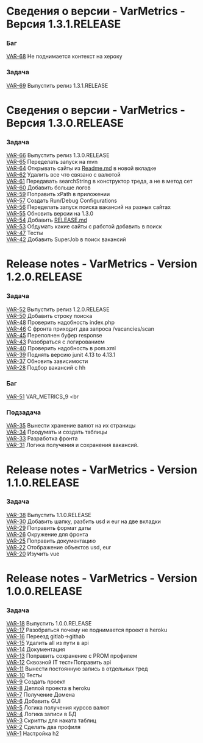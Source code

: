 # Сведения о версии - VarMetrics - Версия 1.3.1.RELEASE

### Баг

[VAR-68](https://instapopular.atlassian.net/browse/VAR-68) Не поднимается контекст на хероку

### Задача

[VAR-69](https://instapopular.atlassian.net/browse/VAR-69) Выпустить релиз 1.3.1.RELEASE

# Сведения о версии - VarMetrics - Версия 1.3.0.RELEASE

### Задача

[VAR-66](https://instapopular.atlassian.net/browse/VAR-66) Выпустить релиз 1.3.0.RELEASE <br>
[VAR-65](https://instapopular.atlassian.net/browse/VAR-65) Переделать запуск на mvn <br>
[VAR-64](https://instapopular.atlassian.net/browse/VAR-64) Открывать сайты из [Readme.md](http://Readme.md) в новой вкладке <br>
[VAR-62](https://instapopular.atlassian.net/browse/VAR-62) Удалить все что связано с валютой <br>
[VAR-61](https://instapopular.atlassian.net/browse/VAR-61) Передавать searchString в конструктор треда, а не в метод сет <br>
[VAR-60](https://instapopular.atlassian.net/browse/VAR-60) Добавить больше логов <br>
[VAR-59](https://instapopular.atlassian.net/browse/VAR-59) Поправить xPath в приложении <br>
[VAR-57](https://instapopular.atlassian.net/browse/VAR-57) Создать Run/Debug Configurations <br>
[VAR-56](https://instapopular.atlassian.net/browse/VAR-56) Переделать запуск поиска вакансий на разных сайтах <br>
[VAR-55](https://instapopular.atlassian.net/browse/VAR-55) Обновить версии на 1.3.0 <br>
[VAR-54](https://instapopular.atlassian.net/browse/VAR-54) Добавить [RELEASE.md](http://RELEASE.md) <br>
[VAR-53](https://instapopular.atlassian.net/browse/VAR-53) Обдумать какие сайты с работой добавить в поиск <br>
[VAR-47](https://instapopular.atlassian.net/browse/VAR-47) Тесты <br>
[VAR-42](https://instapopular.atlassian.net/browse/VAR-42) Добавить SuperJob в поиск вакансий <br>

# Release notes - VarMetrics - Version 1.2.0.RELEASE

### Задача

[VAR-52](https://instapopular.atlassian.net/browse/VAR-52) Выпустить релиз 1.2.0.RELEASE <br>
[VAR-50](https://instapopular.atlassian.net/browse/VAR-50) Добавить строку поиска <br>
[VAR-48](https://instapopular.atlassian.net/browse/VAR-48) Проверить надобность index.php <br>
[VAR-46](https://instapopular.atlassian.net/browse/VAR-46) С фронта приходит два запроса /vacancies/scan <br>
[VAR-45](https://instapopular.atlassian.net/browse/VAR-45) Переполнен буфер response <br>
[VAR-43](https://instapopular.atlassian.net/browse/VAR-43) Разобраться с логированием <br>
[VAR-40](https://instapopular.atlassian.net/browse/VAR-40) Проверить надобность <start-class> в pom.xml <br>
[VAR-39](https://instapopular.atlassian.net/browse/VAR-39) Поднять версию junit 4.13 to 4.13.1 <br>
[VAR-37](https://instapopular.atlassian.net/browse/VAR-37) Обновить зависимости <br>
[VAR-28](https://instapopular.atlassian.net/browse/VAR-28) Подбор вакансий с hh <br>

### Баг

[VAR-51](https://instapopular.atlassian.net/browse/VAR-51) VAR\_METRICS\_9 <br <br>

### Подзадача

[VAR-35](https://instapopular.atlassian.net/browse/VAR-35) Вынести хранение валют на их страницы <br>
[VAR-34](https://instapopular.atlassian.net/browse/VAR-34) Продумать и создать таблицы <br>
[VAR-33](https://instapopular.atlassian.net/browse/VAR-33) Разработка фронта <br>
[VAR-31](https://instapopular.atlassian.net/browse/VAR-31) Логика получения и сохранения вакансий. <br>

# Release notes - VarMetrics - Version 1.1.0.RELEASE

### Задача

[VAR-38](https://instapopular.atlassian.net/browse/VAR-38) Выпустить 1.1.0.RELEASE <br>
[VAR-30](https://instapopular.atlassian.net/browse/VAR-30) Добавить шапку, разбить usd и eur на две вкладки <br>
[VAR-29](https://instapopular.atlassian.net/browse/VAR-29) Поправить формат даты <br>
[VAR-26](https://instapopular.atlassian.net/browse/VAR-26) Окружение для фронта <br>
[VAR-25](https://instapopular.atlassian.net/browse/VAR-25) Поправить документацию <br>
[VAR-22](https://instapopular.atlassian.net/browse/VAR-22) Отображение объектов usd, eur <br>
[VAR-20](https://instapopular.atlassian.net/browse/VAR-20) Изучить vue <br>

# Release notes - VarMetrics - Version 1.0.0.RELEASE

### Задача

[VAR-18](https://instapopular.atlassian.net/browse/VAR-18) Выпустить 1.0.0.RELEASE <br>
[VAR-17](https://instapopular.atlassian.net/browse/VAR-17) Разобраться почему не поднимается проект в heroku <br>
[VAR-16](https://instapopular.atlassian.net/browse/VAR-16) Переезд gitlab->githab <br>
[VAR-15](https://instapopular.atlassian.net/browse/VAR-15) Удалить all из пути в api <br>
[VAR-14](https://instapopular.atlassian.net/browse/VAR-14) Документация <br>
[VAR-13](https://instapopular.atlassian.net/browse/VAR-13) Поправить сохранение c PROM профилем <br>
[VAR-12](https://instapopular.atlassian.net/browse/VAR-12) Сквозной IT тест\+Поправить api <br>
[VAR-11](https://instapopular.atlassian.net/browse/VAR-11) Вынести постоянную запись в отдельных тред <br>
[VAR-10](https://instapopular.atlassian.net/browse/VAR-10) Тесты <br>
[VAR-9](https://instapopular.atlassian.net/browse/VAR-9) Создать проект <br>
[VAR-8](https://instapopular.atlassian.net/browse/VAR-8) Деплой проекта в heroku <br>
[VAR-7](https://instapopular.atlassian.net/browse/VAR-7) Получение Домена <br>
[VAR-6](https://instapopular.atlassian.net/browse/VAR-6) Добавить GUI <br>
[VAR-5](https://instapopular.atlassian.net/browse/VAR-5) Логика получения курсов валют <br>
[VAR-4](https://instapopular.atlassian.net/browse/VAR-4) Логика записи в БД <br>
[VAR-3](https://instapopular.atlassian.net/browse/VAR-3) Скрипты для наката таблиц <br>
[VAR-2](https://instapopular.atlassian.net/browse/VAR-2) Сделать два профиля <br>
[VAR-1](https://instapopular.atlassian.net/browse/VAR-1) Настройка h2 <br>